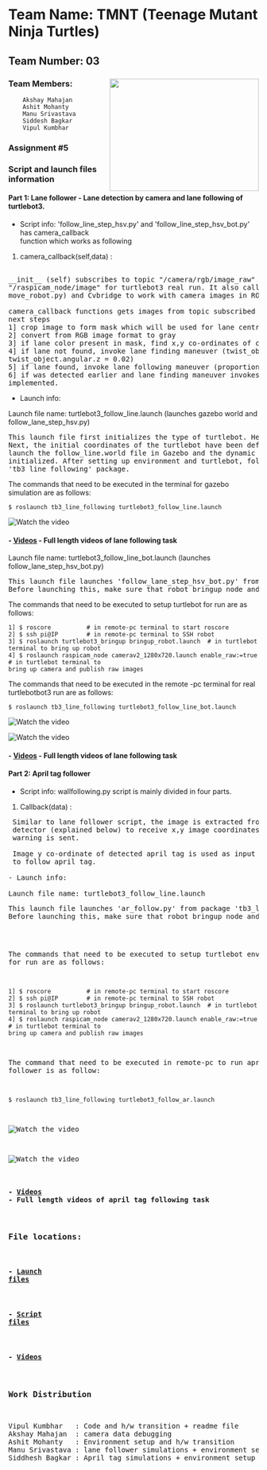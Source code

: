 # Team Name: TMNT (Teenage Mutant Ninja Turtles)	

## Team Number: 03  
### Team Members: <img align="right" width="300" height="226" src="https://raw.githubusercontent.com/vipulkumbhar/AuE893Spring20_VipulKumbhar/master/catkin_ws/git_readme_files/ninja_turtles_PNG55.png">   	
		Akshay Mahajan 
		Ashit Mohanty  
		Manu Srivastava  
		Siddesh Bagkar  
		Vipul Kumbhar  
		  
### Assignment #5 
  
### Script and launch files information 
  
#### Part 1: Lane follower - Lane detection by camera and lane following of turtlebot3.

- Script info: 'follow_line_step_hsv.py' and 'follow_line_step_hsv_bot.py' has camera_callback  
function which works as following  

1) camera_callback(self,data) : 
<pre>

__init__ (self) subscribes to topic "/camera/rgb/image_raw" for gazebo simulation and to topic  
"/raspicam_node/image" for turtlebot3 real run. It also calls turtlebot class (defined in   
move_robot.py) and Cvbridge to work with camera images in ROS environment.

camera_callback functions gets images from topic subscribed and converts opencv image format for   
next steps
1] crop image to form mask which will be used for lane centroid
2] convert from RGB image format to gray
3] if lane color present in mask, find x,y co-ordinates of color mask centroid.
4] if lane not found, invoke lane finding maneuver (twist_object.linear.x  = 0.1,  
twist_object.angular.z = 0.02)
5] if lane found, invoke lane following maneuver (proportional controller based on cx distance)
6] if was detected earlier and lane finding maneuver invokes, sprial motion of turtlebot will be  
implemented. 
</pre>
	  
- Launch info: 

Launch file name: turtlebot3_follow_line.launch (launches gazebo world and follow_lane_step_hsv.py)
 
<pre>
This launch file first initializes the type of turtlebot. Here it has a default entry of burger. 
Next, the initial coordinates of the turtlebot have been defined. After that, set of commands 
launch the follow_line.world file in Gazebo and the dynamic parameters of the virtual world are 
initialized. After setting up environment and turtlebot, follow_line_step_hsv.py is run with   
'tb3_line_following' package. 
</pre>

The commands that need to be executed in the terminal for gazebo simulation are as follows:

```
$ roslaunch tb3_line_following turtlebot3_follow_line.launch       
```
![Watch the video](https://github.com/vipulkumbhar/AuE893Spring20_VipulKumbhar/blob/master/catkin_ws/src/tb3_line_following/videos/gifs_for_readme/lane_following_gazebo.GIF)
#### - [Videos](https://github.com/vipulkumbhar/AuE893Spring20_VipulKumbhar/tree/master/catkin_ws/src/tb3_line_following/videos/lane_following) - Full length videos of lane following task

Launch file name: turtlebot3_follow_line_bot.launch (launches follow_lane_step_hsv_bot.py)
<pre>
This launch file launches 'follow_lane_step_hsv_bot.py' from package 'tb3_line_following'.  
Before launching this, make sure that robot bringup node and camera bring-up node is running.   
</pre>

The commands that need to be executed to setup turtlebot for run are as follows:

```
1] $ roscore          # in remote-pc terminal to start roscore  
2] $ ssh pi@IP        # in remote-pc terminal to SSH robot
3] $ roslaunch turtlebot3_bringup bringup_robot.launch  # in turtlebot terminal to bring up robot
4] $ roslaunch raspicam_node camerav2_1280x720.launch enable_raw:=true # in turtlebot terminal to 
bring up camera and publish raw images
```

The commands that need to be executed in the remote -pc terminal for real turtlebotbot3 run are as follows:

```
$ roslaunch tb3_line_following turtlebot3_follow_line_bot.launch       
```
![Watch the video](https://github.com/vipulkumbhar/AuE893Spring20_VipulKumbhar/blob/master/catkin_ws/src/tb3_line_following/videos/gifs_for_readme/lane_following.GIF)

![Watch the video](https://github.com/vipulkumbhar/AuE893Spring20_VipulKumbhar/blob/master/catkin_ws/src/tb3_line_following/videos/gifs_for_readme/Lane_following_turtlebot.GIF)

#### - [Videos](https://github.com/vipulkumbhar/AuE893Spring20_VipulKumbhar/tree/master/catkin_ws/src/tb3_line_following/videos/lane_following) - Full length videos of lane following task
  
#### Part 2:  April tag follower 
- Script info:  wallfollowing.py script is mainly divided in four parts.      

1) Callback(data) : 
<pre>
 Similar to lane follower script, the image is extracted from raspicam_node and run through april tag 
 detector (explained below) to receive x,y image coordinates of tag. If multiple tags are detected  
 warning is sent.
 
 Image y co-ordinate of detected april tag is used as input for proportional controller for turtlebot3
 to follow april tag. 
 
- Launch info:   

Launch file name: turtlebot3_follow_line.launch  
<pre>
This launch file launches 'ar_follow.py' from package 'tb3_line_following'.  
Before launching this, make sure that robot bringup node and camera bring-up node is running.
</pre>

The commands that need to be executed to setup turtlebot environment for run are as follows:

```
1] $ roscore          # in remote-pc terminal to start roscore  
2] $ ssh pi@IP        # in remote-pc terminal to SSH robot
3] $ roslaunch turtlebot3_bringup bringup_robot.launch  # in turtlebot terminal to bring up robot
4] $ roslaunch raspicam_node camerav2_1280x720.launch enable_raw:=true # in turtlebot terminal to 
bring up camera and publish raw images
```
The command that need to be executed in remote-pc to run april tag follower is as follow:
```
$ roslaunch tb3_line_following turtlebot3_follow_ar.launch   
```
![Watch the video](https://github.com/vipulkumbhar/AuE893Spring20_VipulKumbhar/blob/master/catkin_ws/src/tb3_line_following/videos/gifs_for_readme/April_tag_following_turtlebot.GIF)

![Watch the video](https://github.com/vipulkumbhar/AuE893Spring20_VipulKumbhar/blob/master/catkin_ws/src/tb3_line_following/videos/gifs_for_readme/april_tag_real_bot.gif)

#### - [Videos](https://github.com/vipulkumbhar/AuE893Spring20_VipulKumbhar/tree/master/catkin_ws/src/tb3_line_following/videos/april_tag) - Full length videos of april tag following task

### File locations:
#### - [Launch files](https://github.com/vipulkumbhar/AuE893Spring20_VipulKumbhar/tree/master/catkin_ws/src/tb3_line_following/launch)     
#### - [Script files](https://github.com/vipulkumbhar/AuE893Spring20_VipulKumbhar/tree/master/catkin_ws/src/tb3_line_following/scripts)  
#### - [Videos](https://github.com/vipulkumbhar/AuE893Spring20_VipulKumbhar/tree/master/catkin_ws/src/tb3_line_following/videos)

### Work Distribution

<pre>
Vipul Kumbhar 	: Code and h/w transition + readme file  
Akshay Mahajan	: camera data debugging
Ashit Mohanty 	: Environment setup and h/w transition
Manu Srivastava	: lane follower simulations + environment setup
Siddhesh Bagkar	: April tag simulations + environment setup
</pre>
